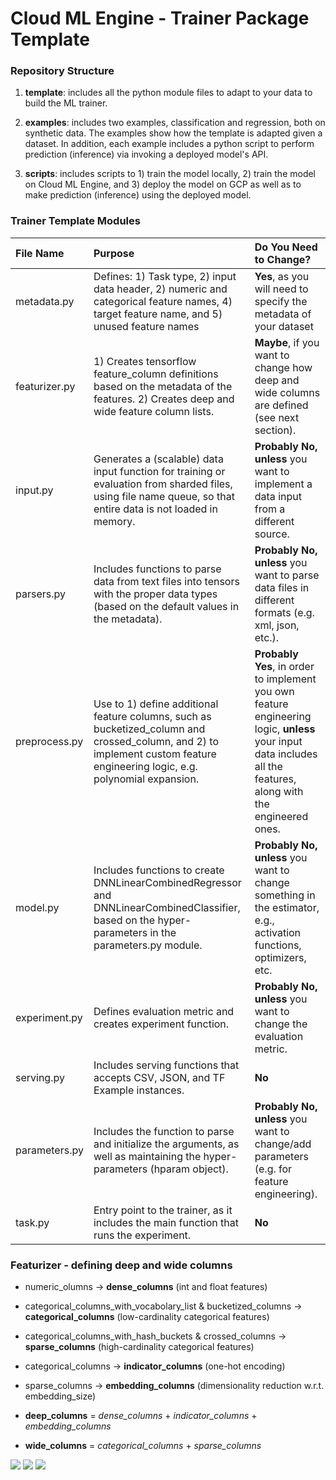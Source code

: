 # Cloud ML Engine - Trainer Package Template

### Repository Structure
1. **template**: includes all the python module files to adapt to your data to build the ML trainer.

2. **examples**: includes two examples, classification and regression, both on synthetic data. 
The examples show how the template is adapted given a dataset. 
In addition, each example includes a python script to perform prediction (inference) via invoking a deployed model's API.

3. **scripts**: includes scripts to 1) train the model locally, 2) train the model on Cloud ML Engine, 
and 3) deploy the model on GCP as well as to make prediction (inference) using the deployed model.


### Trainer Template Modules


|File Name| Purpose| Do You Need to Change?
|:---|:---|:---
|metadata.py|Defines: 1) Task type, 2) input data header, 2) numeric and categorical feature names,  4) target feature name, and 5) unused feature names  | **Yes**, as you will need to specify the metadata of your dataset 
|featurizer.py| 1) Creates tensorflow feature_column definitions based on the metadata of the features. 2) Creates deep and wide feature column lists. | **Maybe**, if you want to change how deep and wide columns are defined (see next section). 
|input.py|Generates a (scalable) data input function for training or evaluation from sharded files, using file name queue, so that entire data is not loaded in memory.| **Probably No, unless** you want to implement a data input from a different source.
|parsers.py|Includes functions to parse data from text files into tensors with the proper data types (based on the default values in the metadata).|**Probably No, unless** you want to parse data files in different formats (e.g. xml, json, etc.).
|preprocess.py|Use to 1) define additional feature columns, such as bucketized_column and crossed_column, and 2) to implement custom feature engineering logic, e.g. polynomial expansion.|**Probably Yes**, in order to implement you own feature engineering logic, **unless** your input data includes all the features, along with the engineered ones.
|model.py|Includes functions to create DNNLinearCombinedRegressor and DNNLinearCombinedClassifier, based on the hyper-parameters in the parameters.py module.|**Probably No, unless** you want to change something in the estimator, e.g., activation functions, optimizers, etc. 
|experiment.py|Defines evaluation metric and creates experiment function.| **Probably No, unless** you want to change the evaluation metric.
|serving.py|Includes serving functions that accepts CSV, JSON, and TF Example instances.| **No**
|parameters.py|Includes the function to parse and initialize the arguments, as well as maintaining the hyper-parameters (hparam object).| **Probably No, unless** you want to change/add parameters (e.g. for feature engineering). 
|task.py|Entry point to the trainer, as it includes the main function that runs the experiment.| **No**


### Featurizer - defining deep and wide columns

* numeric_olumns &rarr; **dense_columns** (int and float features)
* categorical_columns_with_vocabolary_list & bucketized_columns &rarr; **categorical_columns** (low-cardinality categorical features)
* categorical_columns_with_hash_buckets & crossed_columns &rarr; **sparse_columns** (high-cardinality categorical features)

* categorical_columns &rarr; **indicator_columns** (one-hot encoding)
* sparse_columns &rarr; **embedding_columns** (dimensionality reduction w.r.t. embedding_size)

* **deep_columns** = *dense_columns* + *indicator_columns* + *embedding_columns*
* **wide_columns** = *categorical_columns* + *sparse_columns*


<img src="https://img.shields.io/badge/TensorFlow%20-%23FF6F00.svg?&style=for-the-badge&logo=TensorFlow&logoColor=white" />

<img src ="https://img.shields.io/badge/MongoDB-%234ea94b.svg?&style=for-the-badge&logo=mongodb&logoColor=white"/>

<img src="https://img.shields.io/badge/Jupyter%20-%23F37626.svg?&style=for-the-badge&logo=Jupyter&logoColor=white" />
